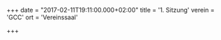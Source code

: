 +++
date = "2017-02-11T19:11:00.000+02:00"
title = '1. Sitzung'
verein = 'GCC'
ort = 'Vereinssaal'

+++

      